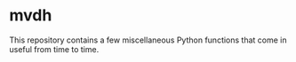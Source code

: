 # mvdh

This repository contains a few miscellaneous Python functions that come in useful from time to time.
